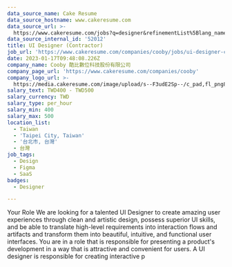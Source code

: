 ```yaml
---
data_source_name: Cake Resume
data_source_hostname: www.cakeresume.com
data_source_url: >-
  https://www.cakeresume.com/jobs?q=designer&refinementList%5Blang_name%5D%5B0%5D=English&refinementList%5Bsalary_type%5D=per_year
data_source_internal_id: '52012'
title: UI Designer (Contractor)
job_url: 'https://www.cakeresume.com/companies/cooby/jobs/ui-designer-contractor'
date: 2023-01-17T09:48:08.226Z
company_name: Cooby 酷比數位科技股份有限公司
company_page_url: 'https://www.cakeresume.com/companies/cooby'
company_logo_url: >-
  https://media.cakeresume.com/image/upload/s--F3udE2Sp--/c_pad,fl_png8,h_200,w_200/v1633514897/m4n9qojrudybbl0zvkte.png
salary_text: TWD400 - TWD500
salary_currency: TWD
salary_type: per_hour
salary_min: 400
salary_max: 500
location_list:
  - Taiwan
  - 'Taipei City, Taiwan'
  - '台北市, 台灣'
  - 台灣
job_tags:
  - Design
  - Figma
  - SaaS
badges:
  - Designer

---
```


Your Role We are looking for a talented UI Designer to create amazing user experiences through clean and artistic design, possess superior UI skills, and be able to translate high-level requirements into interaction flows and artifacts and transform them into beautiful, intuitive, and functional user interfaces. You are in a role that is responsible for presenting a product's development in a way that is attractive and convenient for users. A UI designer is responsible for creating interactive p